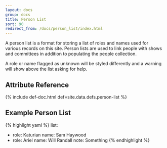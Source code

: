 ```yaml
---
layout: docs
group: docs
title: Person List
sort: 90
redirect_from: /docs/person_list/index.html
---
```


A person list is a format for storing a list of roles and names used for various records on this site. Person lists are used to link people with shows and committees in addition to populating the people collection.

A role or name flagged as unknown will be styled differently and a warning will show above the list asking for help.

## <i class="fa fa-tags"></i> Attribute Reference

{% include def-doc.html def=site.data.defs.person-list %}

## <i class="octicon octicon-code"></i> Example Person List

{% highlight yaml %}
list:
  - role: Katurian
    name: Sam Haywood
  - role: Ariel
    name: Will Randall
    note: Something
{% endhighlight %}
